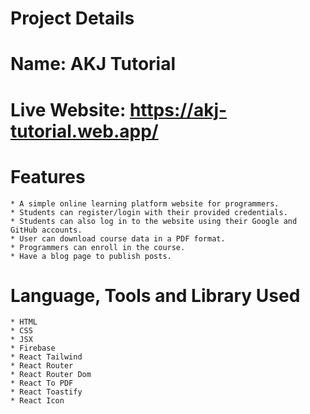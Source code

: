 # Project Details

# Name: AKJ Tutorial
# Live Website: https://akj-tutorial.web.app/

# Features
    * A simple online learning platform website for programmers.
    * Students can register/login with their provided credentials.
    * Students can also log in to the website using their Google and GitHub accounts.
    * User can download course data in a PDF format.
    * Programmers can enroll in the course.
    * Have a blog page to publish posts.

# Language, Tools and Library Used
    * HTML
    * CSS
    * JSX
    * Firebase
    * React Tailwind
    * React Router
    * React Router Dom
    * React To PDF
    * React Toastify
    * React Icon
